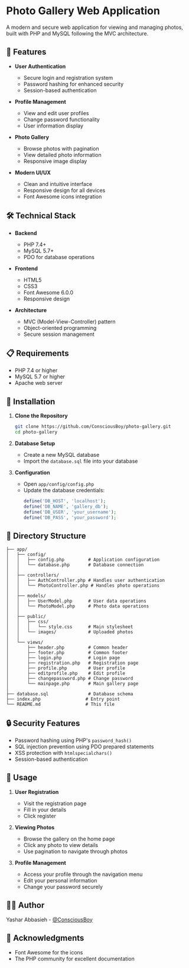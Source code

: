 # Photo Gallery Web Application

A modern and secure web application for viewing and managing photos, built with PHP and MySQL following the MVC architecture.

## 🌟 Features

- **User Authentication**
  - Secure login and registration system
  - Password hashing for enhanced security
  - Session-based authentication

- **Profile Management**
  - View and edit user profiles
  - Change password functionality
  - User information display

- **Photo Gallery**
  - Browse photos with pagination
  - View detailed photo information
  - Responsive image display

- **Modern UI/UX**
  - Clean and intuitive interface
  - Responsive design for all devices
  - Font Awesome icons integration

## 🛠️ Technical Stack

- **Backend**
  - PHP 7.4+
  - MySQL 5.7+
  - PDO for database operations

- **Frontend**
  - HTML5
  - CSS3
  - Font Awesome 6.0.0
  - Responsive design

- **Architecture**
  - MVC (Model-View-Controller) pattern
  - Object-oriented programming
  - Secure session management

## 📋 Requirements

- PHP 7.4 or higher
- MySQL 5.7 or higher
- Apache web server

## 🚀 Installation

1. **Clone the Repository**
   ```bash
   git clone https://github.com/ConsciousBoy/photo-gallery.git
   cd photo-gallery
   ```

2. **Database Setup**
   - Create a new MySQL database
   - Import the `database.sql` file into your database

3. **Configuration**
   - Open `app/config/config.php`
   - Update the database credentials:
     ```php
     define('DB_HOST', 'localhost');
     define('DB_NAME', 'gallery_db');
     define('DB_USER', 'your_username');
     define('DB_PASS', 'your_password');
     ```


## 📁 Directory Structure

```
├── app/
│   ├── config/
│   │   ├── config.php         # Application configuration
│   │   └── database.php       # Database connection
│   │
│   ├── controllers/
│   │   ├── AuthController.php # Handles user authentication
│   │   └── PhotoController.php # Handles photo operations
│   │
│   ├── models/
│   │   ├── UserModel.php      # User data operations
│   │   └── PhotoModel.php     # Photo data operations
│   │
│   ├── public/
│   │   ├── css/
│   │   │   └── style.css      # Main stylesheet
│   │   └── images/            # Uploaded photos
│   │
│   └── views/
│       ├── header.php         # Common header
│       ├── footer.php         # Common footer
│       ├── login.php          # Login page
│       ├── registration.php   # Registration page
│       ├── profile.php        # User profile
│       ├── editprofile.php    # Edit profile
│       ├── changepassword.php # Change password
│       └── mainpage.php       # Main gallery page
│
├── database.sql               # Database schema
├── index.php                 # Entry point
└── README.md                 # This file
```

## 🔒 Security Features

- Password hashing using PHP's `password_hash()`
- SQL injection prevention using PDO prepared statements
- XSS protection with `htmlspecialchars()`
- Session-based authentication

## 👥 Usage

1. **User Registration**
   - Visit the registration page
   - Fill in your details
   - Click register

2. **Viewing Photos**
   - Browse the gallery on the home page
   - Click any photo to view details
   - Use pagination to navigate through photos

3. **Profile Management**
   - Access your profile through the navigation menu
   - Edit your personal information
   - Change your password securely

## 👨‍💻 Author

Yashar Abbasieh - [@ConsciousBoy](https://github.com/ConsciousBoy)

## 🙏 Acknowledgments

- Font Awesome for the icons
- The PHP community for excellent documentation 